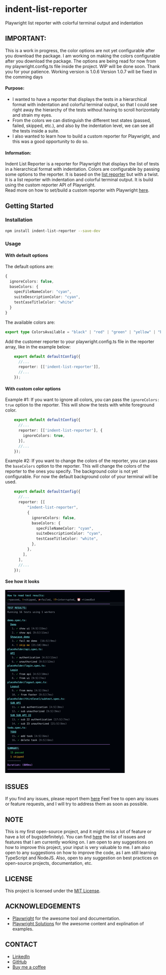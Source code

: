 # indent-list-reporter

Playwright list reporter with colorful terminal output and indentation

## IMPORTANT: 
  This is a work in progress, the color options are not yet configurable after you download the package. 
  I am working on making the colors configurable after you download the package. 
  The options are being read for now from my playwright.config.ts file inside the project. 
  WIP will be done soon. 
  Thank you for your patience. Working version is 1.0.6 
  Version 1.0.7 will be fixed in the comming days
#### Purpose:

- I wanted to have a reporter that displays the tests in a hierarchical format with indentation and colorful terminal
  output,
  so that I could see right away the hierarchy of the tests without having to scroll horizontally and strain my eyes.
- From the colors we can distinguish the different test states (passed, failed, skipped, etc.),
  and also by the indentation level, we can see all the tests inside a suite.
- I also wanted to learn how to build a custom reporter for Playwright, and this was a good opportunity to do so.

#### Information:

Indent List Reporter is a reporter for Playwright that displays the list of tests in a hierarchical format with
indentation.
Colors are configurable by passing some options to the reporter.
It is based on the [list reporter](https://playwright.dev/docs/test-reporters/#list) but with a twist.
It is a list reporter with indentation and colorful terminal output.
It is build using the custom reporter API of Playwright.  
Read more on how to set/build a custom reporter with
Playwright [here](https://playwright.dev/docs/test-reporters/#custom-reporters).

## Getting Started
### Installation
    
```bash
npm install indent-list-reporter --save-dev
```

### Usage
#### With default options 
The default options are:
```typescript
{
  ignoreColors: false, 
  baseColors: {
    specFileNameColor: "cyan",
    suiteDescriptionColor: "cyan",
    testCaseTitleColor: "white"
  }
}
```
The available colors are: 
```typescript
export type ColorsAvailable = "black" | "red" | "green" | "yellow" | "blue" | "magenta" | "cyan" | "white" | "gray";
```

Add the customer reporter to your playwright.config.ts file in the reporter array, like in the example below:
```typescript
    export default defaultConfig({
      //...
      reporter: [['indent-list-reporter']],
      //...
    });
```

#### With custom color options
Example #1: 
If you want to ignore all colors, you can pass the `ignoreColors: true` option to the reporter.
This will show the tests with white foreground color. 
```typescript
    export default defaultConfig({
      //...
      reporter: [['indent-list-reporter'], {
        ignoreColors: true,
      }],
      //...
    });
```

Example #2: 
If you want to change the colors of the reporter, you can pass the `baseColors` option to the reporter.
This will change the colors of the reporter to the ones you specify.
The background color is not yet configurable. For now the default background color of your terminal will be used.

```typescript
    export default defaultConfig({
      //...
      reporter: [[
          "indent-list-reporter",
          {
            ignoreColors: false,
            baseColors: {
              specFileNameColor: "cyan",
              suiteDescriptionColor: "cyan",
              testCaseTitleColor: "white",
            },
          },
        ],
      ],
      //...
    });
```

#### See how it looks
![alt text](./docs/test-results-on-terminal-ci.png)

## ISSUES 
If you find any issues, please report them [here](https://github.com/syzzana/indent-list-reporter/issues)
Feel free to open any issues or feature requests, and I will try to address them as soon as possible. 

## NOTE
This is my first open-source project, and it might miss a lot of feature or have a lot of bugs(definitely).
You can find [here](https://github.com/syzzana/indent-list-reporter/issues) the list of issues and features that I am currently working on. 
I am open to any suggestions on how to improve this project, your input is very valuable to me.
I am also open to any suggestions on how to improve the code, as I am still learning TypeScript and NodeJS.
Also, open to any suggestion on best practices on open-source projects, documentation, etc.

## LICENSE
This project is licensed under the [MIT License](https://opensource.org/licenses/MIT).

## ACKNOWLEDGEMENTS
- [Playwright](https://playwright.dev/) for the awesome tool and documentation.
- [Playwright Solutions](https://playwrightsolutions.com) for the awesome content and explination of examples. 
## CONTACT
- [LinkedIn](https://www.linkedin.com/in/syzanakajtazaj)
- [GitHub](https://github.com/syzzana)
- [Buy me a coffee](https://www.buymeacoffee.com/syzzana)

